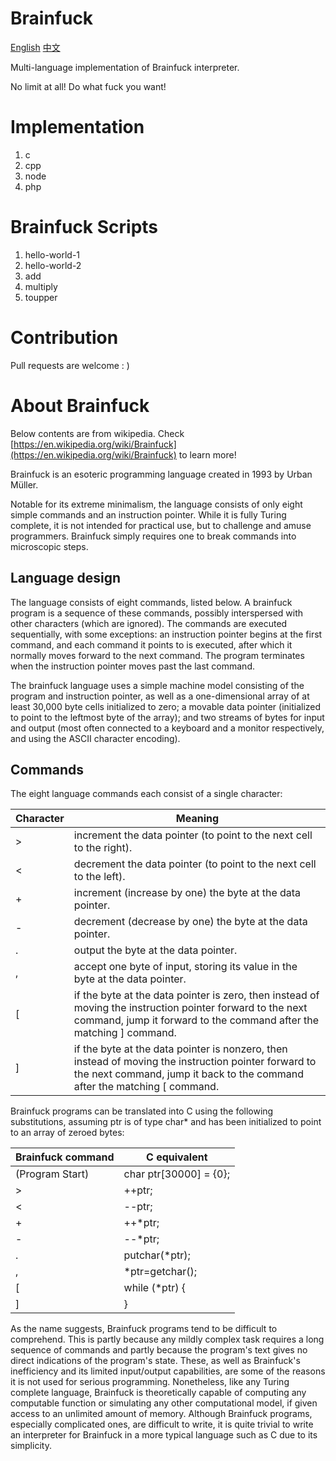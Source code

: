 # Brainfuck

[English](README.md) [中文](README_CN.md)

Multi-language implementation of Brainfuck interpreter.

No limit at all! Do what fuck you want!

# Implementation

1. c
2. cpp
3. node
4. php

# Brainfuck Scripts

1. hello-world-1
2. hello-world-2
3. add
4. multiply
5. toupper

# Contribution

Pull requests are welcome : )

# About Brainfuck

Below contents are from wikipedia. Check [https://en.wikipedia.org/wiki/Brainfuck](https://en.wikipedia.org/wiki/Brainfuck) to learn more!

Brainfuck is an esoteric programming language created in 1993 by Urban Müller.

Notable for its extreme minimalism, the language consists of only eight simple commands and an instruction pointer. While it is fully Turing complete, it is not intended for practical use, but to challenge and amuse programmers. Brainfuck simply requires one to break commands into microscopic steps.

## Language design

The language consists of eight commands, listed below. A brainfuck program is a sequence of these commands, possibly interspersed with other characters (which are ignored). The commands are executed sequentially, with some exceptions: an instruction pointer begins at the first command, and each command it points to is executed, after which it normally moves forward to the next command. The program terminates when the instruction pointer moves past the last command.

The brainfuck language uses a simple machine model consisting of the program and instruction pointer, as well as a one-dimensional array of at least 30,000 byte cells initialized to zero; a movable data pointer (initialized to point to the leftmost byte of the array); and two streams of bytes for input and output (most often connected to a keyboard and a monitor respectively, and using the ASCII character encoding).

## Commands

The eight language commands each consist of a single character:

| Character | Meaning                                                                                                                                                                           |
| --------- | --------------------------------------------------------------------------------------------------------------------------------------------------------------------------------- |
| >         | increment the data pointer (to point to the next cell to the right).                                                                                                              |
| <         | decrement the data pointer (to point to the next cell to the left).                                                                                                               |
| +         | increment (increase by one) the byte at the data pointer.                                                                                                                         |
| -         | decrement (decrease by one) the byte at the data pointer.                                                                                                                         |
| .         | output the byte at the data pointer.                                                                                                                                              |
| ,         | accept one byte of input, storing its value in the byte at the data pointer.                                                                                                      |
| [         | if the byte at the data pointer is zero, then instead of moving the instruction pointer forward to the next command, jump it forward to the command after the matching ] command. |
| ]         | if the byte at the data pointer is nonzero, then instead of moving the instruction pointer forward to the next command, jump it back to the command after the matching [ command. |


Brainfuck programs can be translated into C using the following substitutions, assuming ptr is of type char* and has been initialized to point to an array of zeroed bytes:

| Brainfuck command | C equivalent           |
| ----------------- | ---------------------- |
| (Program Start)   | char ptr[30000] = {0}; |
| >                 | ++ptr;                 |
| <                 | --ptr;                 |
| +                 | ++*ptr;                |
| -                 | --*ptr;                |
| .                 | putchar(*ptr);         |
| ,                 | *ptr=getchar();        |
| [                 | while (*ptr) {         |
| ]                 | }                      |

As the name suggests, Brainfuck programs tend to be difficult to comprehend. This is partly because any mildly complex task requires a long sequence of commands and partly because the program's text gives no direct indications of the program's state. These, as well as Brainfuck's inefficiency and its limited input/output capabilities, are some of the reasons it is not used for serious programming. Nonetheless, like any Turing complete language, Brainfuck is theoretically capable of computing any computable function or simulating any other computational model, if given access to an unlimited amount of memory. Although Brainfuck programs, especially complicated ones, are difficult to write, it is quite trivial to write an interpreter for Brainfuck in a more typical language such as C due to its simplicity. 
